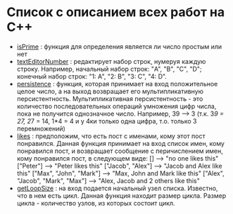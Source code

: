 # Список с описанием всех работ на C++

- [isPrime](https://github.com/GunBladeMan/someCodeForFun/blob/main/C%2B%2B/isPrime.txt) : функция для определения является ли число простым или нет
- [textEditorNumber](https://github.com/GunBladeMan/someCodeForFun/blob/main/C%2B%2B/textEditorNumber.txt) : редактирует набор строк, нумеруя каждую строку. Например, начальный набор строк: "A", "B", "C", "D"; конечный набор строк: "1: A", "2: B", "3: C", "4: D".
- [persistence](https://github.com/GunBladeMan/someCodeForFun/blob/main/C++/persistence.txt) : функция, которая принимает на вход положительное целое число, а на выход возвращает его мультипликативную персистентность. Мультипликативная персистентность - это количество последовательных операций умножения цифр числа, пока не получится однозначное число. Например, 39 --> 3 (т.к. 3*9 = 27, 2*7 = 14, 1*4 = 4 и у 4ки только одна цифра, т.о. только 3 перемножений)
- [likes](https://github.com/GunBladeMan/someCodeForFun/blob/main/C%2B%2B/likes.txt) : предположим, что есть пост с именами, кому этот пост понравился. Данная функция принимает на вход список имен, кому понравился пост, и возвращает сообщение с перичислением имен, кому понравился пост, в следующем виде:
  [] --> "no one likes this"
  ["Peter"] -->  "Peter likes this"
  ["Jacob", "Alex"] --> "Jacob and Alex like this"
  ["Max", "John", "Mark"] --> "Max, John and Mark like this"
  ["Alex", "Jacob", "Mark", "Max"] --> "Alex, Jacob and 2 others like this"
- [getLoopSize]() : на вход подается начальный узел списка. Известно, что в нем есть цикл. Данная функция находит размер цикла. Размер цикла - количество узлов, из которых состоит цикл.
